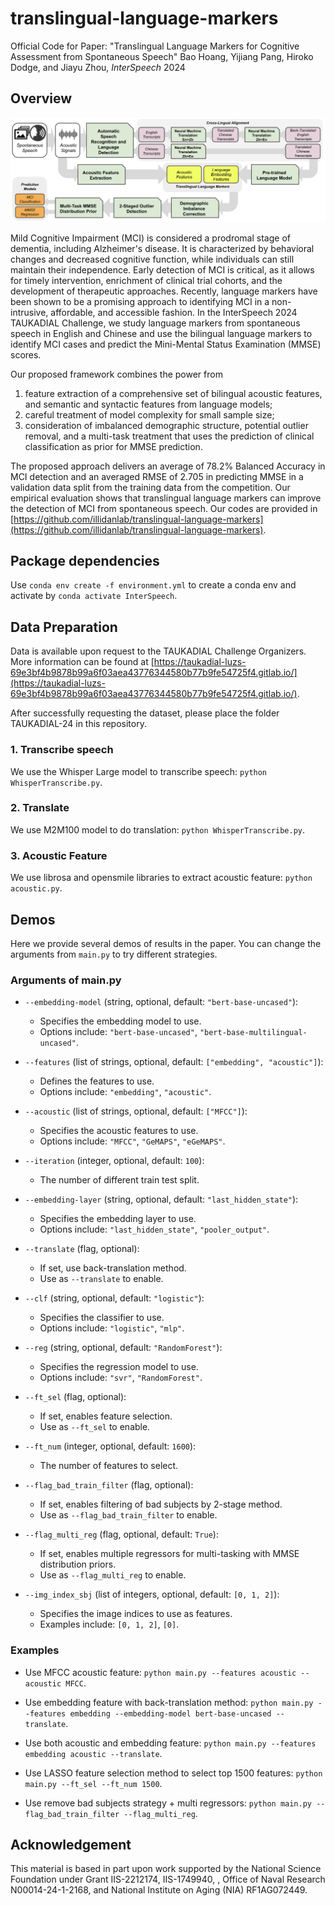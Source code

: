# translingual-language-markers
Official Code for Paper: "Translingual Language Markers for Cognitive Assessment from Spontaneous Speech" Bao Hoang, Yijiang Pang, Hiroko Dodge, and Jiayu Zhou, *InterSpeech* 2024

## Overview
![featured](pipeline.png)

Mild Cognitive Impairment (MCI) is considered a prodromal stage of dementia, including Alzheimer's disease. It is characterized by behavioral changes and decreased cognitive function, while individuals can still maintain their independence.  Early detection of MCI is critical, as it allows for timely intervention, enrichment of clinical trial cohorts, and the development of therapeutic approaches. Recently, language markers have been shown to be a promising approach to identifying MCI in a non-intrusive, affordable, and accessible fashion. In the InterSpeech 2024 TAUKADIAL Challenge, we study language markers from spontaneous speech in English and Chinese and use the bilingual language markers to identify MCI cases and predict the Mini-Mental Status Examination (MMSE) scores. 

Our proposed framework combines the power from 
1) feature extraction of a comprehensive set of bilingual acoustic features, and semantic and syntactic features from language models; 
2) careful treatment of model complexity for small sample size;
3) consideration of imbalanced demographic structure, potential outlier removal, and a multi-task treatment that uses the prediction of clinical classification as prior for MMSE prediction. 

The proposed approach delivers an average of 78.2\% Balanced Accuracy in MCI detection and an averaged RMSE of 2.705 in predicting MMSE in a validation data split from the training data from the competition. Our empirical evaluation shows that translingual language markers can improve the detection of MCI from spontaneous speech. Our codes are provided in [https://github.com/illidanlab/translingual-language-markers](https://github.com/illidanlab/translingual-language-markers).

## Package dependencies
Use `conda env create -f environment.yml` to create a conda env and
activate by `conda activate InterSpeech`.

## Data Preparation

Data is available upon request to the TAUKADIAL Challenge Organizers. More information can be found at [https://taukadial-luzs-69e3bf4b9878b99a6f03aea43776344580b77b9fe54725f4.gitlab.io/](https://taukadial-luzs-69e3bf4b9878b99a6f03aea43776344580b77b9fe54725f4.gitlab.io/).

After successfully requesting the dataset, please place the folder TAUKADIAL-24 in this repository.

### 1. Transcribe speech
We use the Whisper Large model to transcribe speech: `python WhisperTranscribe.py`.

### 2. Translate
We use M2M100 model to do translation: `python WhisperTranscribe.py`.

### 3. Acoustic Feature 
We use librosa and opensmile libraries to extract acoustic feature: `python acoustic.py`.

## Demos
Here we provide several demos of results in the paper.
You can change the arguments from `main.py` to try different strategies.

### Arguments of main.py

- `--embedding-model` (string, optional, default: `"bert-base-uncased"`): 
  - Specifies the embedding model to use. 
  - Options include: `"bert-base-uncased"`, `"bert-base-multilingual-uncased"`.

- `--features` (list of strings, optional, default: `["embedding", "acoustic"]`): 
  - Defines the features to use. 
  - Options include: `"embedding"`, `"acoustic"`.

- `--acoustic` (list of strings, optional, default: `["MFCC"]`): 
  - Specifies the acoustic features to use. 
  - Options include: `"MFCC"`, `"GeMAPS"`, `"eGeMAPS"`.

- `--iteration` (integer, optional, default: `100`): 
  - The number of different train test split.

- `--embedding-layer` (string, optional, default: `"last_hidden_state"`): 
  - Specifies the embedding layer to use. 
  - Options include: `"last_hidden_state"`, `"pooler_output"`.

- `--translate` (flag, optional): 
  - If set, use back-translation method. 
  - Use as `--translate` to enable.

- `--clf` (string, optional, default: `"logistic"`): 
  - Specifies the classifier to use. 
  - Options include: `"logistic"`, `"mlp"`.

- `--reg` (string, optional, default: `"RandomForest"`): 
  - Specifies the regression model to use. 
  - Options include: `"svr"`, `"RandomForest"`.

- `--ft_sel` (flag, optional): 
  - If set, enables feature selection.
  - Use as `--ft_sel` to enable.

- `--ft_num` (integer, optional, default: `1600`): 
  - The number of features to select.

- `--flag_bad_train_filter` (flag, optional): 
  - If set, enables filtering of bad subjects by 2-stage method.
  - Use as `--flag_bad_train_filter` to enable.

- `--flag_multi_reg` (flag, optional, default: `True`): 
  - If set, enables multiple regressors for multi-tasking with MMSE distribution priors.
  - Use as `--flag_multi_reg` to enable.

- `--img_index_sbj` (list of integers, optional, default: `[0, 1, 2]`): 
  - Specifies the image indices to use as features.
  - Examples include: `[0, 1, 2]`, `[0]`.

### Examples
- Use MFCC acoustic feature:  `python main.py --features acoustic --acoustic MFCC`.

- Use embedding feature with back-translation method: `python main.py --features embedding --embedding-model bert-base-uncased --translate`.

- Use both acoustic and embedding feature: `python main.py --features embedding acoustic --translate`.

- Use LASSO feature selection method to select top 1500 features: `python main.py --ft_sel --ft_num 1500`.

- Use remove bad subjects strategy + multi regressors: `python main.py --flag_bad_train_filter --flag_multi_reg`.

## Acknowledgement
This material is based in part upon work supported by the National Science Foundation under
Grant IIS-2212174, IIS-1749940, , Office of Naval Research N00014-24-1-2168, and National
Institute on Aging (NIA) RF1AG072449.